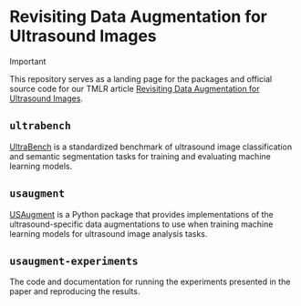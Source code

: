 # Revisiting Data Augmentation for Ultrasound Images

> [!IMPORTANT]
> This repository serves as a landing page for the packages and official source code for our TMLR article [Revisiting Data Augmentation for Ultrasound Images](https://openreview.net/forum?id=iGcxlTLIL5).

## `ultrabench`

[UltraBench](https://github.com/adamtupper/ultrabench) is a standardized benchmark of ultrasound image classification and semantic segmentation tasks for training and evaluating machine learning models.

## `usaugment`

[USAugment](https://github.com/adamtupper/usaugment) is a Python package that provides implementations of the ultrasound-specific data augmentations to use when training machine learning models for ultrasound image analysis tasks.

## `usaugment-experiments`

The code and documentation for running the experiments presented in the paper and reproducing the results.
